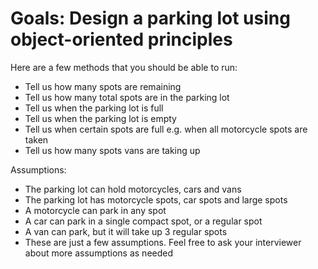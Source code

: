 # Goals: Design a parking lot using object-oriented principles

Here are a few methods that you should be able to run:

-   Tell us how many spots are remaining
-   Tell us how many total spots are in the parking lot
-   Tell us when the parking lot is full
-   Tell us when the parking lot is empty
-   Tell us when certain spots are full e.g. when all motorcycle spots are taken
-   Tell us how many spots vans are taking up

Assumptions:

-   The parking lot can hold motorcycles, cars and vans
-   The parking lot has motorcycle spots, car spots and large spots
-   A motorcycle can park in any spot
-   A car can park in a single compact spot, or a regular spot
-   A van can park, but it will take up 3 regular spots
-   These are just a few assumptions. Feel free to ask your interviewer about more assumptions as needed
